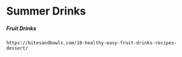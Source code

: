 # Summer Drinks

##### Fruit Drinks

```
https://bitesandbowls.com/10-healthy-easy-fruit-drinks-recipes-dessert/
```



